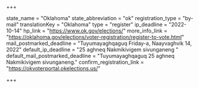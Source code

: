 +++

state_name = "Oklahoma"
state_abbreviation = "ok"
registration_type = "by-mail"
translationKey = "Oklahoma"
type = "register"
ip_deadline = "2022-10-14"
hp_link = "https://www.ok.gov/elections/"
more_info_link = "https://oklahoma.gov/elections/voter-registration/register-to-vote.html"
mail_postmarked_deadline = "Tuyumayaghqaguq Friday-a, Naayvaghvik 14, 2022"
default_ip_deadline = "25 aghneq Nakmikivigem sivunganeng "
default_mail_postmarked_deadline = "Tuyumayaghqaguq 25 aghneq Nakmikivigem sivunganeng."
confirm_registration_link = "https://okvoterportal.okelections.us/"

+++